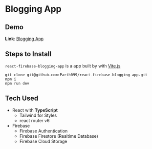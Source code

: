 # Blogging App
## Demo
**Link**: [Blogging App](https://parth099.github.io/react-firebase-blogging-app/)

## Steps to Install
`react-firebase-blogging-app` is a app built by with [Vite.js](https://vitejs.dev)

```text
git clone git@github.com:Parth099/react-firebase-blogging-app.git
npm i
npm run dev
```

## Tech Used

- React with **TypeScript**
    - Tailwind for Styles
    - react router v6
- Firebase
    - Firebase Authentication
    - Firebase Firestore (Realtime Database)
    - Firebase Cloud Storage
